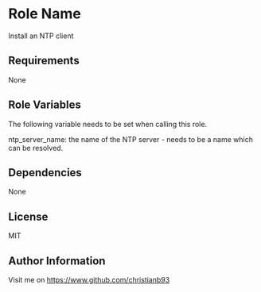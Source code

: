 Role Name
=========

Install an NTP client

Requirements
------------

None

Role Variables
--------------

The following variable needs to be set when calling this role.

ntp_server_name: the name of the NTP server - needs to be a name which can be resolved.

Dependencies
------------

None

License
-------

MIT

Author Information
------------------

Visit me on https://www.github.com/christianb93
